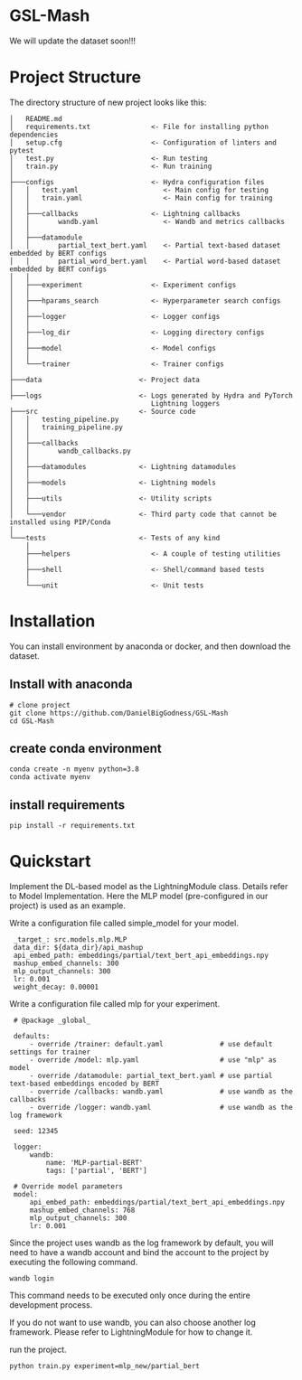 # GSL-Mash
We will update the dataset soon!!!

# Project Structure
The directory structure of new project looks like this:


    │   README.md
    │   requirements.txt               <- File for installing python dependencies
    │   setup.cfg                      <- Configuration of linters and pytest
    │   test.py                        <- Run testing
    │   train.py                       <- Run training
    │
    ├───configs                        <- Hydra configuration files
    │   │   test.yaml                     <- Main config for testing
    │   │   train.yaml                    <- Main config for training
    │   │
    │   ├───callbacks                  <- Lightning callbacks
    │   │       wandb.yaml                <- Wandb and metrics callbacks
    │   │
    │   ├───datamodule                    
    │   │       partial_text_bert.yaml    <- Partial text-based dataset embedded by BERT configs
    │   │       partial_word_bert.yaml    <- Partial word-based dataset embedded by BERT configs
    │   │
    │   ├───experiment                 <- Experiment configs
    │   │
    │   ├───hparams_search             <- Hyperparameter search configs
    │   │
    │   ├───logger                     <- Logger configs
    │   │
    │   ├───log_dir                    <- Logging directory configs
    │   │
    │   ├───model                      <- Model configs
    │   │
    │   └───trainer                    <- Trainer configs
    │
    ├───data                        <- Project data
    │
    ├───logs                        <- Logs generated by Hydra and PyTorch 
                                       Lightning loggers
    ├───src                         <- Source code
    │   │   testing_pipeline.py
    │   │   training_pipeline.py
    │   │
    │   ├───callbacks
    │   │       wandb_callbacks.py
    │   │
    │   ├───datamodules             <- Lightning datamodules
    │   │
    │   ├───models                  <- Lightning models
    │   │
    │   ├───utils                   <- Utility scripts
    │   │
    │   └───vendor                  <- Third party code that cannot be installed using PIP/Conda
    │
    └───tests                       <- Tests of any kind
        │
        ├───helpers                    <- A couple of testing utilities
        │
        ├───shell                      <- Shell/command based tests
        │
        └───unit                       <- Unit tests


# Installation

You can install environment by anaconda or docker, and then download the dataset.

## Install with anaconda

    # clone project
    git clone https://github.com/DanielBigGodness/GSL-Mash
    cd GSL-Mash

## create conda environment
    conda create -n myenv python=3.8
    conda activate myenv

## install requirements
    pip install -r requirements.txt

# Quickstart
Implement the DL-based model as the LightningModule class. Details refer to Model Implementation. Here the MLP model (pre-configured in our project) is used as an example.

Write a configuration file called simple_model for your model.

     _target_: src.models.mlp.MLP
     data_dir: ${data_dir}/api_mashup
     api_embed_path: embeddings/partial/text_bert_api_embeddings.npy
     mashup_embed_channels: 300
     mlp_output_channels: 300
     lr: 0.001
     weight_decay: 0.00001
     
Write a configuration file called mlp for your experiment.

     # @package _global_
    
     defaults:
         - override /trainer: default.yaml              # use default settings for trainer
         - override /model: mlp.yaml                    # use "mlp" as model
         - override /datamodule: partial_text_bert.yaml # use partial text-based embeddings encoded by BERT
         - override /callbacks: wandb.yaml              # use wandb as the callbacks
         - override /logger: wandb.yaml                 # use wandb as the log framework
    
     seed: 12345
    
     logger:
         wandb:
             name: 'MLP-partial-BERT'
             tags: ['partial', 'BERT']
    
     # Override model parameters
     model:
         api_embed_path: embeddings/partial/text_bert_api_embeddings.npy
         mashup_embed_channels: 768
         mlp_output_channels: 300
         lr: 0.001
Since the project uses wandb as the log framework by default, you will need to have a wandb account and bind the account to the project by executing the following command.

    wandb login
This command needs to be executed only once during the entire development process.

If you do not want to use wandb, you can also choose another log framework. Please refer to LightningModule for how to change it.

run the project.

    python train.py experiment=mlp_new/partial_bert

